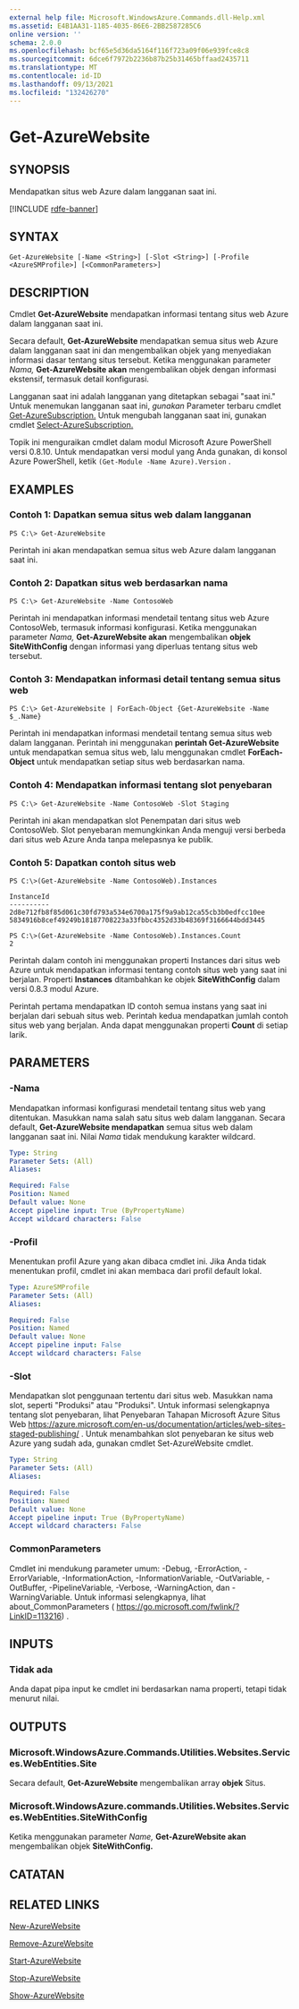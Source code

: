 ```yaml
---
external help file: Microsoft.WindowsAzure.Commands.dll-Help.xml
ms.assetid: E4B1AA31-1185-4035-86E6-2BB2587285C6
online version: ''
schema: 2.0.0
ms.openlocfilehash: bcf65e5d36da5164f116f723a09f06e939fce8c8
ms.sourcegitcommit: 6dce6f7972b2236b87b25b31465bffaad2435711
ms.translationtype: MT
ms.contentlocale: id-ID
ms.lasthandoff: 09/13/2021
ms.locfileid: "132426270"
---
```

# Get-AzureWebsite

## SYNOPSIS
Mendapatkan situs web Azure dalam langganan saat ini.

[!INCLUDE [rdfe-banner](../../includes/rdfe-banner.md)]

## SYNTAX

```
Get-AzureWebsite [-Name <String>] [-Slot <String>] [-Profile <AzureSMProfile>] [<CommonParameters>]
```

## DESCRIPTION
Cmdlet **Get-AzureWebsite** mendapatkan informasi tentang situs web Azure dalam langganan saat ini.

Secara default, **Get-AzureWebsite** mendapatkan semua situs web Azure dalam langganan saat ini dan mengembalikan objek yang menyediakan informasi dasar tentang situs tersebut.
Ketika menggunakan parameter *Nama,* **Get-AzureWebsite akan** mengembalikan objek dengan informasi ekstensif, termasuk detail konfigurasi.

Langganan saat ini adalah langganan yang ditetapkan sebagai "saat ini." Untuk menemukan langganan saat ini, *gunakan* Parameter terbaru cmdlet [Get-AzureSubscription.](/powershell/module/servicemanagement/azure.service/get-azuresubscription)
Untuk mengubah langganan saat ini, gunakan cmdlet [Select-AzureSubscription.](/powershell/module/servicemanagement/azure.service/select-azuresubscription)

Topik ini menguraikan cmdlet dalam modul Microsoft Azure PowerShell versi 0.8.10.
Untuk mendapatkan versi modul yang Anda gunakan, di konsol Azure PowerShell, ketik `(Get-Module -Name Azure).Version` .

## EXAMPLES

### Contoh 1: Dapatkan semua situs web dalam langganan
```
PS C:\> Get-AzureWebsite
```

Perintah ini akan mendapatkan semua situs web Azure dalam langganan saat ini.

### Contoh 2: Dapatkan situs web berdasarkan nama
```
PS C:\> Get-AzureWebsite -Name ContosoWeb
```

Perintah ini mendapatkan informasi mendetail tentang situs web Azure ContosoWeb, termasuk informasi konfigurasi.
Ketika menggunakan parameter *Nama,* **Get-AzureWebsite akan** mengembalikan **objek SiteWithConfig** dengan informasi yang diperluas tentang situs web tersebut.

### Contoh 3: Mendapatkan informasi detail tentang semua situs web
```
PS C:\> Get-AzureWebsite | ForEach-Object {Get-AzureWebsite -Name $_.Name}
```

Perintah ini mendapatkan informasi mendetail tentang semua situs web dalam langganan.
Perintah ini menggunakan **perintah Get-AzureWebsite** untuk mendapatkan semua situs web, lalu menggunakan cmdlet **ForEach-Object** untuk mendapatkan setiap situs web berdasarkan nama.

### Contoh 4: Mendapatkan informasi tentang slot penyebaran
```
PS C:\> Get-AzureWebsite -Name ContosoWeb -Slot Staging
```

Perintah ini akan mendapatkan slot Penempatan dari situs web ContosoWeb.
Slot penyebaran memungkinkan Anda menguji versi berbeda dari situs web Azure Anda tanpa melepasnya ke publik.

### Contoh 5: Dapatkan contoh situs web
```
PS C:\>(Get-AzureWebsite -Name ContosoWeb).Instances

InstanceId
----------
2d8e712fb8f85d061c30fd793a534e6700a175f9a9ab12ca55cb3b0edfcc10ee
5834916b8cef49249b18187708223a33fbbc4352d33b48369f3166644bdd3445

PS C:\>(Get-AzureWebsite -Name ContosoWeb).Instances.Count
2
```

Perintah dalam contoh ini menggunakan properti Instances dari situs web Azure untuk mendapatkan informasi tentang contoh situs web yang saat ini berjalan.
Properti **Instances** ditambahkan ke objek **SiteWithConfig** dalam versi 0.8.3 modul Azure.

Perintah pertama mendapatkan ID contoh semua instans yang saat ini berjalan dari sebuah situs web.
Perintah kedua mendapatkan jumlah contoh situs web yang berjalan.
Anda dapat menggunakan properti **Count** di setiap larik.

## PARAMETERS

### -Nama
Mendapatkan informasi konfigurasi mendetail tentang situs web yang ditentukan.
Masukkan nama salah satu situs web dalam langganan.
Secara default, **Get-AzureWebsite mendapatkan** semua situs web dalam langganan saat ini.
Nilai *Nama* tidak mendukung karakter wildcard.

```yaml
Type: String
Parameter Sets: (All)
Aliases:

Required: False
Position: Named
Default value: None
Accept pipeline input: True (ByPropertyName)
Accept wildcard characters: False
```

### -Profil
Menentukan profil Azure yang akan dibaca cmdlet ini.
Jika Anda tidak menentukan profil, cmdlet ini akan membaca dari profil default lokal.

```yaml
Type: AzureSMProfile
Parameter Sets: (All)
Aliases:

Required: False
Position: Named
Default value: None
Accept pipeline input: False
Accept wildcard characters: False
```

### -Slot
Mendapatkan slot penggunaan tertentu dari situs web.
Masukkan nama slot, seperti "Produksi" atau "Produksi".
Untuk informasi selengkapnya tentang slot penyebaran, lihat Penyebaran Tahapan Microsoft Azure Situs Web https://azure.microsoft.com/en-us/documentation/articles/web-sites-staged-publishing/ .
Untuk menambahkan slot penyebaran ke situs web Azure yang sudah ada, gunakan cmdlet Set-AzureWebsite cmdlet.

```yaml
Type: String
Parameter Sets: (All)
Aliases:

Required: False
Position: Named
Default value: None
Accept pipeline input: True (ByPropertyName)
Accept wildcard characters: False
```

### CommonParameters
Cmdlet ini mendukung parameter umum: -Debug, -ErrorAction, -ErrorVariable, -InformationAction, -InformationVariable, -OutVariable, -OutBuffer, -PipelineVariable, -Verbose, -WarningAction, dan -WarningVariable. Untuk informasi selengkapnya, lihat about_CommonParameters ( https://go.microsoft.com/fwlink/?LinkID=113216) .

## INPUTS

### Tidak ada
Anda dapat pipa input ke cmdlet ini berdasarkan nama properti, tetapi tidak menurut nilai.

## OUTPUTS

### Microsoft.WindowsAzure.Commands.Utilities.Websites.Services.WebEntities.Site
Secara default, **Get-AzureWebsite** mengembalikan array **objek** Situs.

### Microsoft.WindowsAzure.commands.Utilities.Websites.Services.WebEntities.SiteWithConfig
Ketika menggunakan parameter *Name,* **Get-AzureWebsite akan** mengembalikan objek **SiteWithConfig.**

## CATATAN

## RELATED LINKS

[New-AzureWebsite](./New-AzureWebsite.md)

[Remove-AzureWebsite](./Remove-AzureWebsite.md)

[Start-AzureWebsite](./Start-AzureWebsite.md)

[Stop-AzureWebsite](./Stop-AzureWebsite.md)

[Show-AzureWebsite](./Show-AzureWebsite.md)


